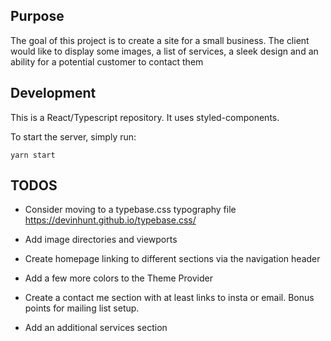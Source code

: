 ## Purpose

The goal of this project is to create a site for a small business. The client would like to display some images, a list of services, a sleek design and an ability for a potential customer to contact them

## Development

This is a React/Typescript repository. It uses styled-components.

To start the server, simply run:

`yarn start`

## TODOS

- Consider moving to a typebase.css typography file
  https://devinhunt.github.io/typebase.css/

- Add image directories and viewports

- Create homepage linking to different sections via the navigation header

- Add a few more colors to the Theme Provider

- Create a contact me section with at least links to insta or email. Bonus points for mailing list setup.

- Add an additional services section
